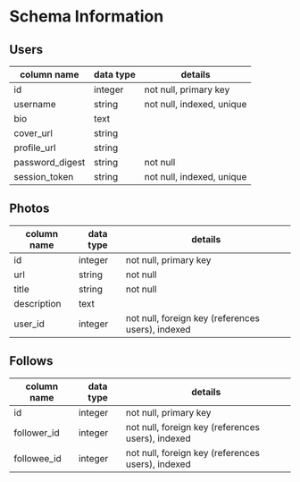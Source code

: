 # Schema Information

## Users
column name     | data type | details
----------------|-----------|-----------------------
id              | integer   | not null, primary key
username        | string    | not null, indexed, unique
bio             | text      |
cover_url       | string    |
profile_url     | string    |
password_digest | string    | not null
session_token   | string    | not null, indexed, unique

## Photos
column name | data type | details
------------|-----------|-----------------------
id          | integer   | not null, primary key
url         | string    | not null
title       | string    | not null
description | text      |
user_id     | integer   | not null, foreign key (references users), indexed


## Follows
column name | data type | details
------------|-----------|-----------------------
id          | integer   | not null, primary key
follower_id | integer   | not null, foreign key (references users), indexed
followee_id | integer   | not null, foreign key (references users), indexed
